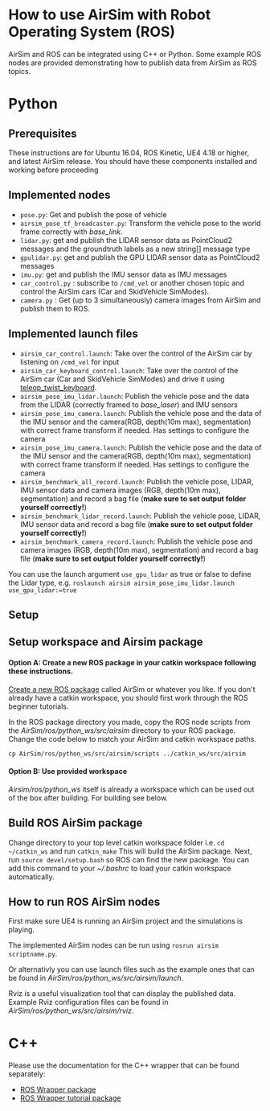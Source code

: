 # How to use AirSim with Robot Operating System (ROS)

AirSim and ROS can be integrated using C++ or Python.  Some example ROS nodes are provided demonstrating how to publish data from AirSim as ROS topics.

# Python

## Prerequisites

These instructions are for Ubuntu 16.04, ROS Kinetic, UE4 4.18 or higher, and latest AirSim release.
You should have these components installed and working before proceeding

## Implemented nodes
- `pose.py`: Get and publish the pose of vehicle
- `airsim_pose_tf_broadcaster.py`: Transform the vehicle pose to the world frame correctly with _base_link_.
- `lidar.py`: get and publish the LIDAR sensor data as PointCloud2 messages and the groundtruth labels as a new string[] message type
- `gpulidar.py`: get and publish the GPU LIDAR sensor data as PointCloud2 messages
- `imu.py`: get and publish the IMU sensor data as IMU messages
- `car_control.py` : subscribe to `/cmd_vel` or another chosen topic and control the AirSim cars (Car and SkidVehicle SimModes).
- `camera.py` : Get (up to 3 simultaneously) camera images from AirSim and publish them to ROS.

## Implemented launch files
- `airsim_car_control.launch`: Take over the control of the AirSim car by listening on  `/cmd_vel` for input
- `airsim_car_keyboard_control.launch`: Take over the control of the AirSim car (Car and SkidVehicle SimModes) and drive it using [teleop_twist_keyboard](http://wiki.ros.org/teleop_twist_keyboard).
- `airsim_pose_imu_lidar.launch`: Publish the vehicle pose and the data from the LIDAR (correctly framed to _base_laser_) and IMU sensors
- `airsim_pose_imu_camera.launch`: Publish the vehicle pose and the data of the IMU sensor and the camera(RGB, depth(10m max), segmentation) with correct frame transform if needed. Has settings to configure the camera
- `airsim_pose_imu_camera.launch`: Publish the vehicle pose and the data of the IMU sensor and the camera(RGB, depth(10m max), segmentation) with correct frame transform if needed. Has settings to configure the camera
- `airsim_benchmark_all_record.launch`: Publish the vehicle pose, LIDAR, IMU sensor data and camera images (RGB, depth(10m max), segmentation) and record a bag file (**make sure to set output folder yourself correctly!**)
- `airsim_benchmark_lidar_record.launch`: Publish the vehicle pose, LIDAR, IMU sensor data and record a bag file (**make sure to set output folder yourself correctly!**)
- `airsim_benchmark_camera_record.launch`: Publish the vehicle pose and camera images (RGB, depth(10m max), segmentation) and record a bag file (**make sure to set output folder yourself correctly!**)

You can use the launch argument `use_gpu_lidar` as true or false to define the Lidar type, e.g. 
```roslaunch airsim airsim_pose_imu_lidar.launch use_gpu_lidar:=true```
## Setup

## Setup workspace and Airsim package

#### Option A: Create a new ROS package in your catkin workspace following these instructions.  

[Create a new ROS package](http://wiki.ros.org/ROS/Tutorials/CreatingPackage) called AirSim or whatever you like.
If you don't already have a catkin workspace, you should first work through the ROS beginner tutorials.

In the ROS package directory you made, copy the ROS node scripts from the _AirSim/ros/python_ws/src/airsim_ directory to your ROS package. Change the code below to match your AirSim and catkin workspace paths.

```
cp AirSim/ros/python_ws/src/airsim/scripts ../catkin_ws/src/airsim
```

#### Option B: Use provided workspace
_Airsim/ros/python_ws_ itself is already a workspace which can be used out of the box after building. For building see below.

## Build ROS AirSim package

Change directory to your top level catkin workspace folder i.e. ```cd ~/catkin_ws```  and run ```catkin_make```
This will build the AirSim package.  Next, run ```source devel/setup.bash``` so ROS can find the new package.
You can add this command to your _~/.bashrc_ to load your catkin workspace automatically.

## How to run ROS AirSim nodes

First make sure UE4 is running an AirSim project and the simulations is playing.

The implemented AirSim nodes can be run using ```rosrun airsim scriptname.py```.

Or alternativly you can use launch files such as the example ones that can be found in _AirSim/ros/python_ws/src/airsim/launch_.

Rviz is a useful visualization tool that can display the published data. Example Rviz configuration files can be found in _AirSim/ros/python_ws/src/airsim/rviz_.

# C++ 

Please use the documentation for the C++ wrapper that can be found separately:
- [ROS Wrapper package](../ros/cplusplus_ws/src/airsim_ros_pkgs/README.md)
- [ROS Wrapper tutorial package](../ros/cplusplus_ws/src/airsim_tutorial_pkgs/README.md)
